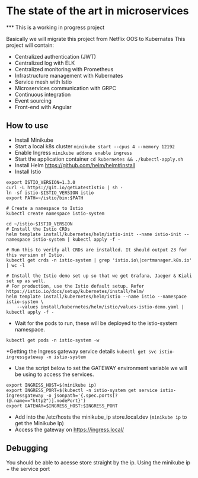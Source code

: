 # The state of the art in microservices
*** This is a working in progress project

Basically we will migrate this project from Netflix OOS to Kubernates
This project will contain:
- Centralized authentication (JWT)
- Centralized log with ELK
- Centralized monitoring with Prometheus 
- Infrastructure management with Kubernates
- Service mesh with Istio
- Microservices communication with GRPC
- Continuous integration
- Event sourcing 
- Front-end with Angular 


## How to use
* Install Minikube
* Start a local k8s cluster `minikube start --cpus 4 --memory 12192`
* Enable Ingress `minikube addons enable ingress` 
* Start the application container `cd kubernetes && ./kubectl-apply.sh`
* Install Helm https://github.com/helm/helm#install
* Install Istio

```
export ISTIO_VERSION=1.3.0
curl -L https://git.io/getLatestIstio | sh -
ln -sf istio-$ISTIO_VERSION istio
export PATH=~/istio/bin:$PATH

# Create a namespace to Istio
kubectl create namespace istio-system

cd ~/istio-$ISTIO_VERSION
# Install the Istio CRDs
helm template install/kubernetes/helm/istio-init --name istio-init --namespace istio-system | kubectl apply -f -

# Run this to verify all CRDs are installed. It should output 23 for this version of Istio.
kubectl get crds -n istio-system | grep 'istio.io\|certmanager.k8s.io' | wc -l

# Install the Istio demo set up so that we get Grafana, Jaeger & Kiali set up as well.
# For production, use the Istio default setup. Refer https://istio.io/docs/setup/kubernetes/install/helm/
helm template install/kubernetes/helm/istio --name istio --namespace istio-system \
    --values install/kubernetes/helm/istio/values-istio-demo.yaml | kubectl apply -f -

```
* Wait for the pods to run, these will be deployed to the istio-system namespace.

`kubectl get pods -n istio-system -w`

*Getting the Ingress gateway service details
`kubectl get svc istio-ingressgateway -n istio-system`

* Use the script below to set the GATEWAY environment variable we will be using to access the services.
```
export INGRESS_HOST=$(minikube ip)
export INGRESS_PORT=$(kubectl -n istio-system get service istio-ingressgateway -o jsonpath='{.spec.ports[?(@.name=="http2")].nodePort}')
export GATEWAY=$INGRESS_HOST:$INGRESS_PORT
```

* Add into the /etc/hosts the minikube_ip store.local.dev (`minikube ip` to get the Minikube  Ip)
* Access the gateway on https://ingress.local/

## Debugging
You should be able to acesse store straight by the ip.
Using the minikube ip + the service port
